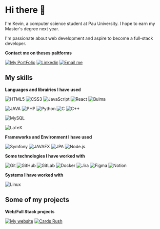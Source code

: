 # Hi there 👋

I'm Kevin, a computer science student at Pau University. I hope to earn my Master's degree next year. 

I'm passionate about web development and aspire to become a full-stack developer.

**Contact me on theses paltforms**

[![My PortFolio](https://img.shields.io/static/v1?message=My%C2%A0PortFolio&style=for-the-badge&logo=googlechrome&logoColor=white&label=+&color=00AA28&link=http%3A%2F%2Fkmitresse.free.fr)](http://kmitresse.free.fr)
[![Linkedin](https://img.shields.io/static/v1?message=LinkedIn&style=for-the-badge&logo=linkedin&logoColor=white&label=+&color=0A66C2&link=https%3A%2F%2Fwww.linkedin.com%2Fin%2Fkevin-mitressé-bb9507231)](https://www.linkedin.com/in/kevin-mitressé-bb9507231)
[![Email me](https://img.shields.io/static/v1?message=Email%C2%A0Me&style=for-the-badge&logo=mail.ru&logoColor=white&label=+&color=c44238&link=mailto:kmitresse@gmail.com)](mailto:kmitresse@gmail.com)

## My skills

**Languages and librairies I have used**

![HTML5](https://img.shields.io/static/v1?message=HTML5&logo=html5&logoColor=white&label=+&color=E34F26)
![CSS3](https://img.shields.io/static/v1?message=CSS3&logo=css3&logoColor=white&label=+&color=1572B6)
![JavaScript](https://img.shields.io/static/v1?message=JavaScript&logo=javascript&logoColor=white&label=+&color=F7DF1E)
![React](https://img.shields.io/static/v1?message=React&logo=react&logoColor=white&label=+&color=61DAFB)
![Bulma](https://img.shields.io/static/v1?message=Bulma&logo=bulma&logoColor=white&label=+&color=00D1B2)

![JAVA](https://img.shields.io/badge/Java-cb2d2e)
![PHP](https://img.shields.io/static/v1?message=PHP&logo=php&logoColor=white&label=+&color=777BB4)
![Python](https://img.shields.io/static/v1?message=Python&logo=python&logoColor=white&label=+&color=3776AB)
![C](https://img.shields.io/static/v1?message=C&logo=c&logoColor=white&label=+&color=A8B9CC)
![C++](https://img.shields.io/static/v1?message=C%2B%2B&logo=cplusplus&logoColor=white&label=+&color=00599C)

![MySQL](https://img.shields.io/static/v1?message=MySQL&logo=mysql&logoColor=white&label=+&color=4479A1)

![LaTeX](https://img.shields.io/static/v1?message=LaTeX&logo=LaTeX&logoColor=white&label=+&color=008080)

**Frameworks and Environment I have used**

![Symfony](https://img.shields.io/static/v1?message=Symfony&logo=symfony&logoColor=white&label=+&color=000000)
![JAVAFX](https://img.shields.io/badge/JavaFX-cb2d2e)
![JPA](https://img.shields.io/badge/JPA-cb2d2e)
![Node.js](https://img.shields.io/static/v1?message=Node.js&logo=nodedotjs&logoColor=white&label=+&color=5FA04E)

**Some technologies I have worked with**

![Git](https://img.shields.io/static/v1?message=Git&logo=git&logoColor=white&label=+&color=F05032)
![GitHub](https://img.shields.io/static/v1?message=GitHub&logo=github&logoColor=white&label=+&color=181717)
![GitLab](https://img.shields.io/static/v1?message=GitLab&logo=gitlab&logoColor=white&label=+&color=FC6D26)
![Docker](https://img.shields.io/static/v1?message=Docker&logo=docker&logoColor=white&label=+&color=2496ED)
![Jira](https://img.shields.io/static/v1?message=Jira&logo=jira&logoColor=white&label=+&color=0052CC)
![Figma](https://img.shields.io/static/v1?message=Figma&logo=figma&logoColor=white&label=+&color=F24E1E)
![Notion](https://img.shields.io/static/v1?message=Notion&logo=notion&logoColor=white&label=+&color=000000)

**Systems I have worked with**

![Linux](https://img.shields.io/static/v1?message=Linux&logo=linux&logoColor=white&label=+&color=FCC624)

## Some of my projects
**Web/Full Stack projects**

[![My website](https://img.shields.io/badge/-&nbsp;My&nbsp;Portfolio-070255?style=flat)](https://github.com/kmitresse/portfolio)
[![Cards Rush](https://img.shields.io/badge/-&nbsp;Cards%C2%A0Rush-9d2024?style=flat)](https://github.com/kmitresse/Cards-Rush)

<!-- **Other projects** -->
